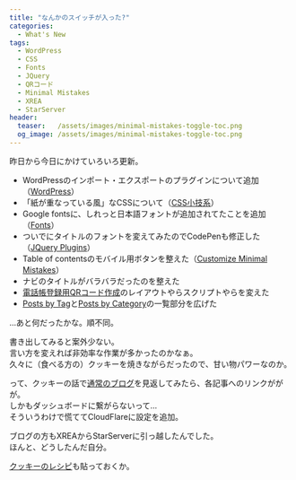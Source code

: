 ```yaml
---
title: "なんかのスイッチが入った?"
categories:
  - What's New
tags:
  - WordPress
  - CSS
  - Fonts
  - JQuery
  - QRコード
  - Minimal Mistakes
  - XREA
  - StarServer
header:
  teaser:   /assets/images/minimal-mistakes-toggle-toc.png
  og_image: /assets/images/minimal-mistakes-toggle-toc.png
---
```

昨日から今日にかけていろいろ更新。
+ WordPressのインポート・エクスポートのプラグインについて追加（[WordPress](/sitesystem/wordpress/)）
+ 「紙が重なっている風」なCSSについて（[CSS小技系](/create-pages/css/)）
+ Google fontsに、しれっと日本語フォントが追加されてたことを追加（[Fonts](/create-pages/fonts/)）
+ ついでにタイトルのフォントを変えてみたのでCodePenも修正した（[JQuery Plugins](/create-pages/javascript/)）
+ Table of contentsのモバイル用ボタンを整えた（[Customize Minimal Mistakes](/githubpages/minimal-mistakes/)）
+ ナビのタイトルがバラバラだったのを整えた
+ [電話帳登録用QRコード作成](/widget/qr-code-entry.html)のレイアウトやらスクリプトやらを変えた
+ [Posts by Tag](/tags/)と[Posts by Category](/categories/)の一覧部分を広げた

…あと何だったかな。順不同。

書き出してみると案外少ない。  
言い方を変えれば非効率な作業が多かったのかなぁ。  
久々に（食べる方の）クッキーを焼きながらだったので、甘い物パワーなのか。

って、クッキーの話で[通常のブログ](https://blog.treetop.to/)を見返してみたら、各記事へのリンクががが。  
しかもダッシュボードに繋がらないって…  
そういうわけで慌ててCloudFlareに設定を追加。

ブログの方もXREAからStarServerに引っ越したんでした。  
ほんと、どうしたんだ自分。

[クッキーのレシピ](https://blog.treetop.to/2018/11/13/222345/)も貼っておくか。